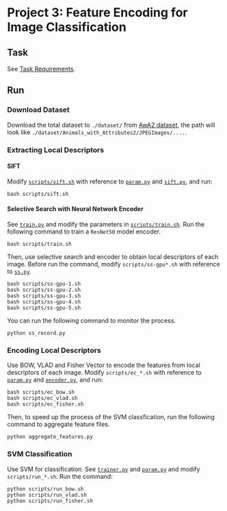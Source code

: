 # Project 3: Feature Encoding for Image Classification

## Task
See [Task Requirements](./Task-Requirements.pdf).

## Run
### Download Dataset
Download the total dataset to `./dataset/` from [AwA2 dataset](https://cvml.ist.ac.at/AwA2/), the path will look like `./dataset/Animals_with_Attributes2/JPEGImages/....`.

### Extracting Local Descriptors
#### SIFT
Modify [`scripts/sift.sh`](./scripts/sift.sh) with reference to [`param.py`](./param.py) and [`sift.py`](./sift.py), and run:
```shell
bash scripts/sift.sh
```  

#### Selective Search with Neural Network Encoder
See [`train.py`](./train.py) and modify the parameters in [`scripts/train.sh`](./scripts/train.sh).
Run the following command to train a `ResNet50` model encoder.
```shell
bash scripts/train.sh
```

Then, use selective search and encoder to obtain local descriptors of each image. 
Before run the command, modify `scripts/ss-gpu*.sh` with reference to [`ss.py`](./ss.py).
```shell
bash scripts/ss-gpu-1.sh
bash scripts/ss-gpu-2.sh
bash scripts/ss-gpu-3.sh
bash scripts/ss-gpu-4.sh
bash scripts/ss-gpu-5.sh
```

You can run the following command to monitor the process.
```shell
python ss_record.py
```

### Encoding Local Descriptors
Use BOW, VLAD and Fisher Vector to encode the features from local descriptors of each image.
Modify `scripts/ec_*.sh` with reference to [`param.py`](./param.py) and [`encoder.py`](./encoder.py), and run:
```shell
bash scripts/ec_bow.sh
bash scripts/ec_vlad.sh
bash scripts/ec_fisher.sh
```

Then, to speed up the process of the SVM classfication, run the following command to aggregate feature files.
```shell
python aggregate_features.py
```

### SVM Classification
Use SVM for classification. See [`trainer.py`](./trainer.py) and [`param.py`](./param.py) and modify `scripts/run_*.sh`.
Run the command:
```shell
python scripts/run_bow.sh
python scripts/run_vlad.sh
python scripts/run_fisher.sh
```